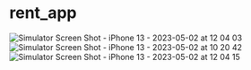 # rent_app


![Simulator Screen Shot - iPhone 13 - 2023-05-02 at 12 04 03](https://user-images.githubusercontent.com/90202062/235596465-c2d058f6-6ca3-4f19-9e43-909b243da61a.png)
![Simulator Screen Shot - iPhone 13 - 2023-05-02 at 10 20 42](https://user-images.githubusercontent.com/90202062/235596496-5cba2ce8-6e1d-4d45-94b0-907b099abef8.png)
![Simulator Screen Shot - iPhone 13 - 2023-05-02 at 12 04 15](https://user-images.githubusercontent.com/90202062/235596525-01d6b568-5f30-45eb-8e6b-e1d64ec683f1.png)
